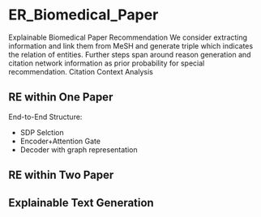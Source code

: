 # ER_Biomedical_Paper
Explainable Biomedical Paper Recommendation
We consider extracting information and link them from MeSH and generate triple which indicates the relation of entities.
Further steps span around reason generation and citation network information as prior probability for special recommendation.
Citation Context Analysis


## RE within One Paper
End-to-End Structure:
  * SDP Selction
  * Encoder+Attention Gate
  * Decoder with graph representation

## RE within Two Paper


## Explainable Text Generation
